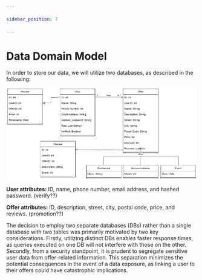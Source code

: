 ```yaml
---

sidebar_position: 7

---
```


# Data Domain Model

In order to store our data, we will utilize two databases, as described in the following:

![Data Domain Model](../../../static/img/data_domain_model.png)

**User attributes:**  ID, name, phone number, email address, and hashed password. (verify??)

**Offer attributes:** ID, description, street, city, postal code, price, and reviews. (promotion??)

The decision to employ two separate databases (DBs) rather than a single database with two tables was primarily motivated by two key considerations. Firstly, utilizing distinct DBs enables faster response times, as queries executed on one DB will not interfere with those on the other. Secondly, from a security standpoint, it is prudent to segregate sensitive user data from offer-related information. This separation minimizes the potential consequences in the event of a data exposure, as linking a user to their offers could have catastrophic implications.
